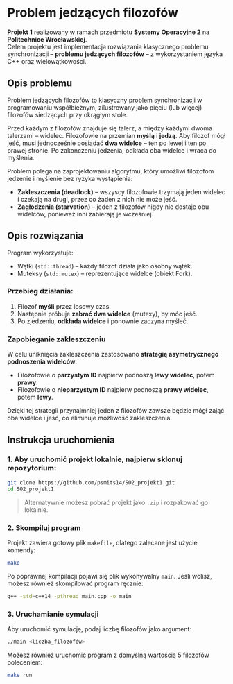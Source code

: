 # Problem jedzących filozofów
**Projekt 1** realizowany w ramach przedmiotu **Systemy Operacyjne 2** na **Politechnice Wrocławskiej**.  
Celem projektu jest implementacja rozwiązania klasycznego problemu synchronizacji – **problemu jedzących filozofów** – z wykorzystaniem języka C++ oraz wielowątkowości.

## Opis problemu

Problem jedzących filozofów to klasyczny problem synchronizacji w programowaniu współbieżnym, zilustrowany jako pięciu (lub więcej) filozofów siedzących przy okrągłym stole.  

Przed każdym z filozofów znajduje się talerz, a między każdymi dwoma talerzami – widelec. Filozofowie na przemian **myślą** i **jedzą**. Aby filozof mógł jeść, musi jednocześnie posiadać **dwa widelce** – ten po lewej i ten po prawej stronie. Po zakończeniu jedzenia, odkłada oba widelce i wraca do myślenia.

Problem polega na zaprojektowaniu algorytmu, który umożliwi filozofom jedzenie i myślenie bez ryzyka wystąpienia:

- **Zakleszczenia (deadlock)** – wszyscy filozofowie trzymają jeden widelec i czekają na drugi, przez co żaden z nich nie może jeść.
- **Zagłodzenia (starvation)** – jeden z filozofów nigdy nie dostaje obu widelców, ponieważ inni zabierają je wcześniej.




## Opis rozwiązania

Program wykorzystuje:

- Wątki (`std::thread`) – każdy filozof działa jako osobny wątek.
- Muteksy (`std::mutex`) – reprezentujące widelce (obiekt Fork).

### Przebieg działania:

1. Filozof **myśli** przez losowy czas.
2. Następnie próbuje **zabrać dwa widelce** (mutexy), by móc jeść.
3. Po zjedzeniu, **odkłada widelce** i ponownie zaczyna myśleć.

### Zapobieganie zakleszczeniu

W celu uniknięcia zakleszczenia zastosowano **strategię asymetrycznego podnoszenia widelców**:

- Filozofowie o **parzystym ID** najpierw podnoszą **lewy widelec**, potem **prawy**.
- Filozofowie o **nieparzystym ID** najpierw podnoszą **prawy widelec**, potem **lewy**.

Dzięki tej strategii przynajmniej jeden z filozofów zawsze będzie mógł zająć oba widelce i jeść, co eliminuje możliwość zakleszczenia.



## Instrukcja uruchomienia


### 1. Aby uruchomić projekt lokalnie, najpierw sklonuj repozytorium:

```bash
git clone https://github.com/psmits14/SO2_projekt1.git
cd SO2_projekt1
```

> Alternatywnie możesz pobrać projekt jako `.zip` i rozpakować go lokalnie.



### 2. Skompiluj program


Projekt zawiera gotowy plik `makefile`, dlatego zalecane jest użycie komendy:

```bash
make
```

Po poprawnej kompilacji pojawi się plik wykonywalny `main`. Jeśli wolisz, możesz również skompilować program ręcznie:

```bash
g++ -std=c++14 -pthread main.cpp -o main
```


### 3. Uruchamianie symulacji

Aby uruchomić symulację, podaj liczbę filozofów jako argument:

```bash
./main <liczba_filozofów>
```

Możesz również uruchomić program z domyślną wartością 5 filozofów poleceniem:

```bash
make run
```
